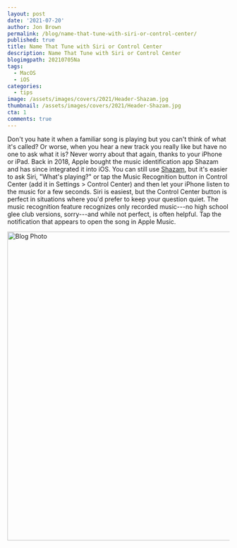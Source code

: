 ```yaml
---
layout: post
date: '2021-07-20'
author: Jon Brown
permalink: /blog/name-that-tune-with-siri-or-control-center/
published: true
title: Name That Tune with Siri or Control Center
description: Name That Tune with Siri or Control Center
blogimgpath: 20210705Na
tags:
  - MacOS
  - iOS
categories:
  - tips
image: /assets/images/covers/2021/Header-Shazam.jpg
thumbnail: /assets/images/covers/2021/Header-Shazam.jpg
cta: 1
comments: true
---
```

Don't you hate it when a familiar song is playing but you can't think of
what it's called? Or worse, when you hear a new track you really like
but have no one to ask what it is? Never worry about that again, thanks
to your iPhone or iPad. Back in 2018, Apple bought the music
identification app Shazam and has since integrated it into iOS. You can
still use
[Shazam](https://apps.apple.com/us/app/shazam-music-discovery/id284993459),
but it's easier to ask Siri, "What's playing?" or tap the Music
Recognition button in Control Center (add it in Settings \> Control
Center) and then let your iPhone listen to the music for a few seconds.
Siri is easiest, but the Control Center button is perfect in situations
where you'd prefer to keep your question quiet. The music recognition
feature recognizes only recorded music---no high school glee club
versions, sorry---and while not perfect, is often helpful. Tap the
notification that appears to open the song in Apple Music.

<img alt="Blog Photo" src="{{ site.site_cdn }}/assets/images/blog/2021/20210705Na/image2.jpeg" class="img-fluid rounded m-2" width="700" />